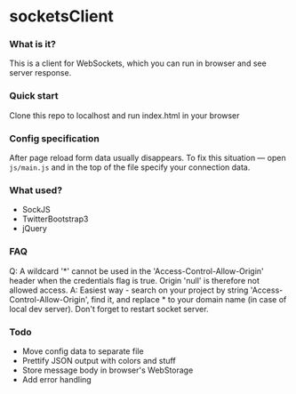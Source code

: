 # socketsClient

### What is it?

This is a client for WebSockets, which you can run in browser and see server response.

### Quick start

Clone this repo to localhost and run index.html in your browser

### Config specification

After page reload form data usually disappears. To fix this situation — open `js/main.js` and in the top of the file 
specify your connection data.
 
### What used?
- SockJS
- TwitterBootstrap3
- jQuery

### FAQ
Q: A wildcard '*' cannot be used in the 'Access-Control-Allow-Origin' header when the credentials flag is true. Origin 'null' is therefore not allowed access.
A: Easiest way - search on your project by string 'Access-Control-Allow-Origin', find it, and replace * to your domain name (in case of local dev server). Don't forget to restart socket server. 
 

### Todo

- Move config data to separate file
- Prettify JSON output with colors and stuff
- Store message body in browser's WebStorage
- Add error handling